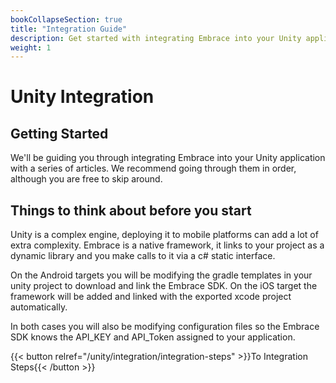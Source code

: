 ```yaml
---
bookCollapseSection: true
title: "Integration Guide"
description: Get started with integrating Embrace into your Unity application
weight: 1
---
```


# Unity Integration

## Getting Started

We'll be guiding you through integrating Embrace into your Unity application
with a series of articles. We recommend going through them in order, although
you are free to skip around.

## Things to think about before you start

Unity is a complex engine, deploying it to mobile platforms can add a lot of extra complexity. Embrace is a native framework, it links to your project as a dynamic library and you make calls to it via a c# static interface.

On the Android targets you will be modifying the gradle templates in your unity project to download and link the Embrace SDK. On the iOS target the framework will be added and linked with the exported xcode project automatically.

In both cases you will also be modifying configuration files so the Embrace SDK knows the API_KEY and API_Token assigned to your application.

{{< button relref="/unity/integration/integration-steps" >}}To Integration Steps{{< /button >}}
